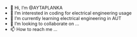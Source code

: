 - 👋 Hi, I’m @AYTAPLANKA
- 👀 I’m interested in coding for electrical engineering usage
- 🌱 I’m currently learning electrical engineering in AUT
- 💞️ I’m looking to collaborate on ...
- 📫 How to reach me ...

<!---
AYTAPLANKA/AYTAPLANKA is a ✨ special ✨ repository because its `README.md` (this file) appears on your GitHub profile.
You can click the Preview link to take a look at your changes.
--->
